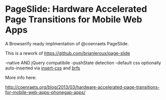 # PageSlide: Hardware Accelerated Page Transitions for Mobile Web Apps

A Browserify ready implmentation of @coenraets PageSlide. 

This is a rework of https://github.com/brianleroux/page-slide

-native AND jQuery compatibile
-pushState detection
-default css optionally auto-inserted via [insert-css](http://github.com/substack/insert-css) and [brfs](http://github.com/substack/brfs) 


More info here:

http://coenraets.org/blog/2013/03/hardware-accelerated-page-transitions-for-mobile-web-apps-phonegap-apps/
